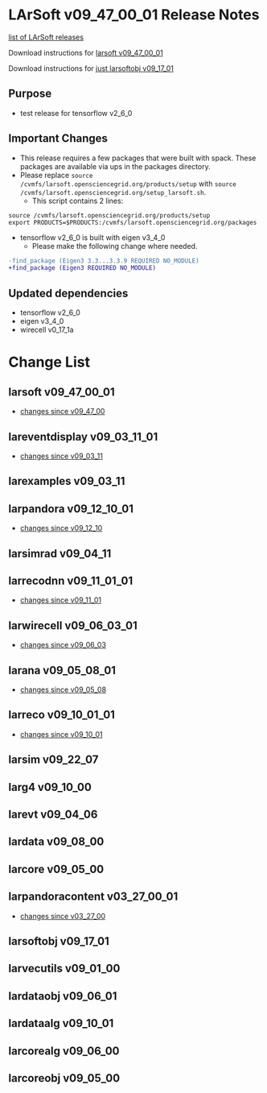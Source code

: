 # LArSoft v09_47_00_01 Release Notes

[list of LArSoft releases](LArSoft_release_list)

Download instructions for [larsoft v09_47_00_01](http://scisoft.fnal.gov/scisoft/bundles/larsoft/v09_47_00_01/larsoft-v09_47_00_01.html)

Download instructions for [just larsoftobj v09_17_01](http://scisoft.fnal.gov/scisoft/bundles/larsoftobj/v09_17_01/larsoftobj-v09_17_01.html)

## Purpose

- test release for tensorflow v2_6_0

## Important Changes

- This release requires a few packages that were built with spack.  These packages are available via ups in the packages directory.  
- Please replace `source /cvmfs/larsoft.opensciencegrid.org/products/setup` with `source /cvmfs/larsoft.opensciencegrid.org/setup_larsoft.sh`.
  - This script contains 2 lines:
```
source /cvmfs/larsoft.opensciencegrid.org/products/setup
export PRODUCTS=$PRODUCTS:/cvmfs/larsoft.opensciencegrid.org/packages
```

- tensorflow v2_6_0 is built with eigen v3_4_0
  - Please make the following change where needed.
```diff
-find_package (Eigen3 3.3...3.3.9 REQUIRED NO_MODULE)
+find_package (Eigen3 REQUIRED NO_MODULE)
```

## Updated dependencies

- tensorflow v2_6_0
- eigen v3_4_0
- wirecell             v0_17_1a

# Change List

## larsoft v09_47_00_01

- [changes since v09_47_00](https://github.com/LArSoft/larsoft/compare/v09_47_00...v09_47_00_01)



## lareventdisplay v09_03_11_01

- [changes since v09_03_11](https://github.com/LArSoft/lareventdisplay/compare/v09_03_11...v09_03_11_01)


## larexamples v09_03_11


## larpandora v09_12_10_01

- [changes since v09_12_10](https://github.com/LArSoft/larpandora/compare/v09_12_10...v09_12_10_01)


## larsimrad v09_04_11


## larrecodnn v09_11_01_01

- [changes since v09_11_01](https://github.com/LArSoft/larrecodnn/compare/v09_11_01...v09_11_01_01)


## larwirecell v09_06_03_01

- [changes since v09_06_03](https://github.com/LArSoft/larwirecell/compare/v09_06_03...v09_06_03_01)


## larana v09_05_08_01

- [changes since v09_05_08](https://github.com/LArSoft/larana/compare/v09_05_08...v09_05_08_01)


## larreco v09_10_01_01

- [changes since v09_10_01](https://github.com/LArSoft/larreco/compare/v09_10_01...v09_10_01_01)


## larsim v09_22_07


## larg4 v09_10_00


## larevt v09_04_06


## lardata v09_08_00


## larcore v09_05_00


## larpandoracontent v03_27_00_01

- [changes since v03_27_00](https://github.com/LArSoft/larpandoracontent/compare/v03_27_00...v03_27_00_01)


## larsoftobj v09_17_01


## larvecutils v09_01_00


## lardataobj v09_06_01


## lardataalg v09_10_01


## larcorealg v09_06_00


## larcoreobj v09_05_00

